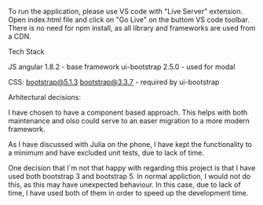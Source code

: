 To run the application, please use VS code with "Live Server" extension. Open index.html file and click on "Go Live" on the buttom VS code toolbar.
There is no need for npm install, as all library and frameworks are used from a CDN.

Tech Stack

JS
angular 1.8.2 - base framework
ui-bootstrap 2.5.0 - used for modal

CSS:
bootstrap@5.1.3
bootstrap@3.3.7 - required by ui-bootstrap


Arhitectural decisions:

I have chosen to have a component based approach. This helps with both maintenance and olso could serve to an easer migration to a more modern framework.

As I have discussed with Julia on the phone, I have kept the functionality to a minimum and have excluded unit tests, due to lack of time.

One decision that I`m not that happy with regarding this project is that I have used both bootstrap 3 and bootstrap 5. In normal appliction, I would not do this, as this may have unexpected behaviour. In this case, due to lack of time, I have used both of them in order to speed up the development time. 